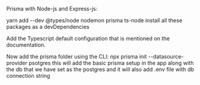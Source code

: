 Prisma with Node-js and Express-js:

yarn add --dev @types/node nodemon prisma ts-node
install all these packages as a devDependencies 

Add the Typescript default configuration that is mentioned on the documentation.

Now add the prisma folder using the CLI:  npx prisma init --datasource-provider psotgres
this will add the basic prisma setup in the app along with the db that we have set as the 
postgres and it will also add .env file with db connection string

